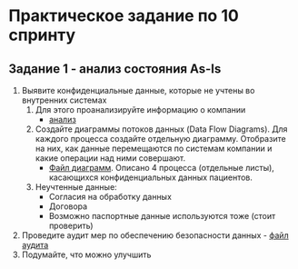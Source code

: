 # Практическое задание по 10 спринту

## Задание 1 - анализ состояния As-Is

1. Выявите конфиденциальные данные, которые не учтены во внутренних системах
    1. Для этого проанализируйте информацию о компании 
        - [анализ](Exc1/ANALYZE.md)
    2. Создайте диаграммы потоков данных (Data Flow Diagrams). Для каждого процесса создайте отдельную диаграмму. Отобразите на них, как данные перемещаются по системам компании и какие операции над ними совершают.
        - [Файл диаграмм](Exc1/data-flow-diagrams.drawio). Описано 4 процесса (отдельные листы), касающихся конфиденциальных данных пациентов.
    3. Неучтенные данные:
        - Согласия на обработку данных
        - Договора
        - Возможно паспортные данные используются тоже (стоит проверить)
2. Проведите аудит мер по обеспечению безопасности данных - [файл аудита](Exc1/AUDIT.md)
3. Подумайте, что можно улучшить
